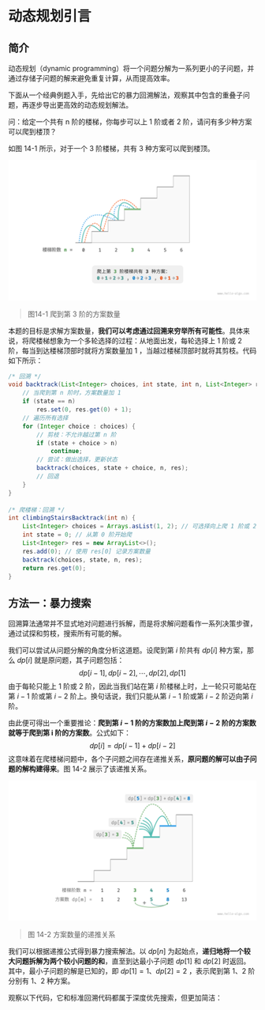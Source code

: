 # 动态规划引言

## 简介

动态规划（dynamic programming）将一个问题分解为一系列更小的子问题，并通过存储子问题的解来避免重复计算，从而提高效率。

下面从一个经典例题入手，先给出它的暴力回溯解法，观察其中包含的重叠子问题，再逐步导出更高效的动态规划解法。

问：给定一个共有 n 阶的楼梯，你每步可以上 1 阶或者 2 阶，请问有多少种方案可以爬到楼顶？

如图 14-1 所示，对于一个 3 阶楼梯，共有 3 种方案可以爬到楼顶。

<img src="./images/climbing_stairs_example.png" alt="img" style="zoom:50%;" />

> 图14-1 爬到第 3 阶的方案数量

本题的目标是求解方案数量，**我们可以考虑通过回溯来穷举所有可能性**。具体来说，将爬楼梯想象为一个多轮选择的过程：从地面出发，每轮选择上 1 阶或 2 阶，每当到达楼梯顶部时就将方案数量加 1 ，当越过楼梯顶部时就将其剪枝。代码如下所示：

```java
/* 回溯 */
void backtrack(List<Integer> choices, int state, int n, List<Integer> res) {
    // 当爬到第 n 阶时，方案数量加 1
    if (state == n)
        res.set(0, res.get(0) + 1);
    // 遍历所有选择
    for (Integer choice : choices) {
        // 剪枝：不允许越过第 n 阶
        if (state + choice > n)
            continue;
        // 尝试：做出选择，更新状态
        backtrack(choices, state + choice, n, res);
        // 回退
    }
}

/* 爬楼梯：回溯 */
int climbingStairsBacktrack(int n) {
    List<Integer> choices = Arrays.asList(1, 2); // 可选择向上爬 1 阶或 2 阶
    int state = 0; // 从第 0 阶开始爬
    List<Integer> res = new ArrayList<>();
    res.add(0); // 使用 res[0] 记录方案数量
    backtrack(choices, state, n, res);
    return res.get(0);
}
```

## 方法一：暴力搜索

回溯算法通常并不显式地对问题进行拆解，而是将求解问题看作一系列决策步骤，通过试探和剪枝，搜索所有可能的解。

我们可以尝试从问题分解的角度分析这道题。设爬到第 $i$ 阶共有 $dp[i]$ 种方案，那么 $dp[i]$ 就是原问题，其子问题包括：
$$
dp[i-1],dp[i-2],\cdots,dp[2],dp[1]
$$
由于每轮只能上 1 阶或 2 阶，因此当我们站在第 $i$ 阶楼梯上时，上一轮只可能站在第 $i−1$ 阶或第 $i−2$ 阶上。换句话说，我们只能从第 $i−1$ 阶或第 $i−2$ 阶迈向第 $i$ 阶。

由此便可得出一个重要推论：**爬到第 $i−1$ 阶的方案数加上爬到第 $i−2$ 阶的方案数就等于爬到第 i 阶的方案数**。公式如下：
$$
dp[i]=dp[i-1]+dp[i-2]
$$
这意味着在爬楼梯问题中，各个子问题之间存在递推关系，**原问题的解可以由子问题的解构建得来**。图 14-2 展示了该递推关系。

![img](./images/climbing_stairs_state_transfer.png)

> 图 14-2 方案数量的递推关系

我们可以根据递推公式得到暴力搜索解法。以 $dp[n]$ 为起始点，**递归地将一个较大问题拆解为两个较小问题的和**，直至到达最小子问题 $dp[1]$ 和 $dp[2]$ 时返回。其中，最小子问题的解是已知的，即 $dp[1]=1$、$dp[2]=2$ ，表示爬到第 1、2 阶分别有 1、2 种方案。

观察以下代码，它和标准回溯代码都属于深度优先搜索，但更加简洁：

